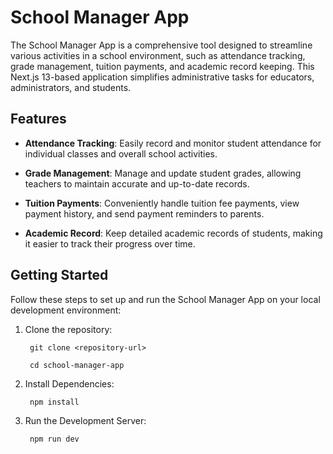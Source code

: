# School Manager App

The School Manager App is a comprehensive tool designed to streamline various activities in a school environment, such as attendance tracking, grade management, tuition payments, and academic record keeping. This Next.js 13-based application simplifies administrative tasks for educators, administrators, and students.

## Features

- **Attendance Tracking**: Easily record and monitor student attendance for individual classes and overall school activities.

- **Grade Management**: Manage and update student grades, allowing teachers to maintain accurate and up-to-date records.

- **Tuition Payments**: Conveniently handle tuition fee payments, view payment history, and send payment reminders to parents.

- **Academic Record**: Keep detailed academic records of students, making it easier to track their progress over time.

## Getting Started

Follow these steps to set up and run the School Manager App on your local development environment:

1. Clone the repository:

        git clone <repository-url>

        cd school-manager-app
      
2. Install Dependencies:

        npm install
   
3. Run the Development Server:

        npm run dev
